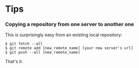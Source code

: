 Tips
===

### Copying a repository from one server to another one

This is surprisingly easy from an existing local repository:

	$ git fetch --all
	$ git remote add [new_remote_name] [your new server's url]
	$ git push --all [new_remote_name]

That's it.

